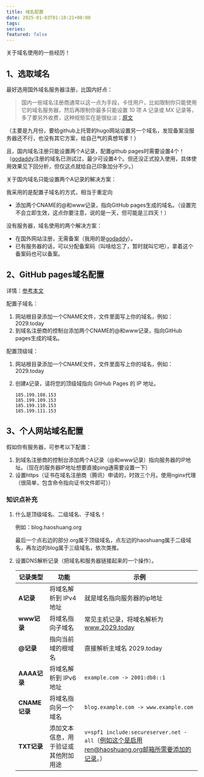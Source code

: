 ```yaml
---
title: 域名配置
date: 2025-01-03T01:10:21+08:00
tags: 
series: 
featured: false
---
```

关于域名使用的一些经历！

<!--more-->

## 1、选取域名

最好选用国外域名服务器注册，比国内好点：

> 国内一些域名注册商通常以这一点为手段，卡住用户，比如限制你只能使用它的域名服务器，然后再限制你最多只能设置 10 项 A 记录或 MX 记录等，多了要另外收费，这种规矩实在是很扯淡；[原文](https://yihui.org/cn/2009/06/how-to-build-a-website-as-a-dummy/)

（主要是九月份，要给github上托管的hugo网站设置另一个域名，发现备案没服务器还不行，也没有其它方案，给自己气的真想骂爹！）

且，国内域名注册只能设置两个A记录，配置github pages时需要设置4个！（[godaddy](https://www.godaddy.com/)注册的域名已测试过，最少可设置4个。但还没正式投入使用，具体使用效果见下回分析，但仅这点就给自己印象加分不少。）

关于国内域名只能设置两个A记录的解决方案：

我采用的是配置子域名的方式，相当于重定向

- 添加两个CNAME的@和www记录，指向GitHub pages生成的域名。（设置完不会立即生效，这点你要注意，说的是一天，但可能是三四天！）



没有服务器，域名使用的两个解决方案：

- 在国外网站注册，无需备案（我用的是[godaddy](https://www.godaddy.com/)）。
- 已有服务器的话，可以分配备案码（叫啥给忘了，暂时就叫它吧），拿着这个备案码也可以备案。

## 2、GitHub pages域名配置

详情：[参考本文](https://docs.github.com/en/pages/configuring-a-custom-domain-for-your-github-pages-site/managing-a-custom-domain-for-your-github-pages-site)

配置子域名：

1. 网站根目录添加一个CNAME文件，文件里面写上你的域名，例如：2029.today
2. 到域名注册商的控制台添加两个CNAME的@和www记录，指向GitHub pages生成的域名。

配置顶级域：

1. 网站根目录添加一个CNAME文件，文件里面写上你的域名，例如：2029.today

2. 创建`A`记录，请将您的顶级域指向 GitHub Pages 的 IP 地址。

   ```shell
   185.199.108.153
   185.199.109.153
   185.199.110.153
   185.199.111.153
   ```

## 3、个人网站域名配置

假如你有服务器，可参考以下配置：

1. 到域名注册商的控制台添加两个A记录（@和www记录）指向服务器的IP地址。（现在的服务器IP地址想要直接ping通需要设置一下）
2. 设置https（证书在域名注册商（腾讯）申请的，时效三个月。使用nginx代理（很简单，包含命令指向证书文件即可））

### 知识点补充

1. 什么是顶级域名、二级域名、子域名！

   例如：blog.haoshuang.org

   最后一个点右边的部分.org属于顶级域名，点左边的haoshuang属于二级域名，再左边的blog属于三级域名，依次类推。

2. 设置DNS解析记录（把域名和服务器链接起来的一个操作）。

   | **记录类型**  | **功能**                             | **示例**                                                     |
   | ------------- | ------------------------------------ | ------------------------------------------------------------ |
   | **A记录**     | 将域名解析到 IPv4 地址               | 就是域名指向服务器的ip地址                                   |
   | **www记录**   | 将域名指向子域名                     | 常见主机记录，将域名解析为  www.2029.today                   |
   | **@记录**     | 指向当前域的根域名                   | 直接解析主域名 2029.today                                    |
   | **AAAA记录**  | 将域名解析到 IPv6 地址               | `example.com -> 2001:db8::1`                                 |
   | **CNAME记录** | 将域名指向另一个域名                 | `blog.example.com -> www.example.com`                        |
   | **TXT记录**   | 添加文本信息，用于验证或其他附加用途 | `v=spf1 include:secureserver.net -all`（例如这个是启用ren@haoshuang.org邮箱所需要添加的记录。） |

